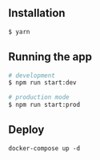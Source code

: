 ## Installation

```bash
$ yarn
```

## Running the app

```bash
# development
$ npm run start:dev

# production mode
$ npm run start:prod
```

## Deploy
```
docker-compose up -d
```
